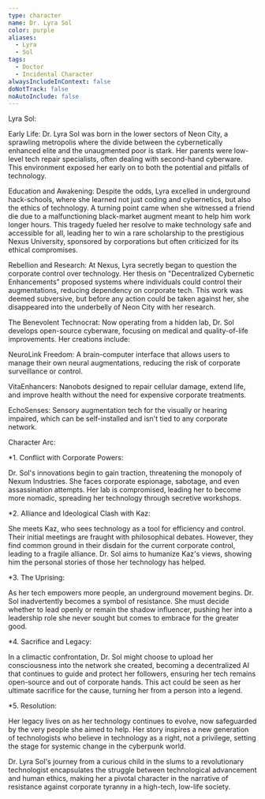 ```yaml
---
type: character
name: Dr. Lyra Sol
color: purple
aliases:
  - Lyra
  - Sol
tags:
  - Doctor
  - Incidental Character
alwaysIncludeInContext: false
doNotTrack: false
noAutoInclude: false
---
```

Lyra Sol:

Early Life: Dr. Lyra Sol was born in the lower sectors of Neon City, a sprawling metropolis where the divide between the cybernetically enhanced elite and the unaugmented poor is stark. Her parents were low-level tech repair specialists, often dealing with second-hand cyberware. This environment exposed her early on to both the potential and pitfalls of technology.

Education and Awakening: Despite the odds, Lyra excelled in underground hack-schools, where she learned not just coding and cybernetics, but also the ethics of technology. A turning point came when she witnessed a friend die due to a malfunctioning black-market augment meant to help him work longer hours. This tragedy fueled her resolve to make technology safe and accessible for all, leading her to win a rare scholarship to the prestigious Nexus University, sponsored by corporations but often criticized for its ethical compromises.

Rebellion and Research: At Nexus, Lyra secretly began to question the corporate control over technology. Her thesis on "Decentralized Cybernetic Enhancements" proposed systems where individuals could control their augmentations, reducing dependency on corporate tech. This work was deemed subversive, but before any action could be taken against her, she disappeared into the underbelly of Neon City with her research.

The Benevolent Technocrat: Now operating from a hidden lab, Dr. Sol develops open-source cyberware, focusing on medical and quality-of-life improvements. Her creations include:

NeuroLink Freedom: A brain-computer interface that allows users to manage their own neural augmentations, reducing the risk of corporate surveillance or control.

VitaEnhancers: Nanobots designed to repair cellular damage, extend life, and improve health without the need for expensive corporate treatments.

EchoSenses: Sensory augmentation tech for the visually or hearing impaired, which can be self-installed and isn't tied to any corporate network.

Character Arc:

\*1. Conflict with Corporate Powers:

Dr. Sol's innovations begin to gain traction, threatening the monopoly of Nexum Industries. She faces corporate espionage, sabotage, and even assassination attempts. Her lab is compromised, leading her to become more nomadic, spreading her technology through secretive workshops.

\*2. Alliance and Ideological Clash with Kaz:

She meets Kaz, who sees technology as a tool for efficiency and control. Their initial meetings are fraught with philosophical debates. However, they find common ground in their disdain for the current corporate control, leading to a fragile alliance. Dr. Sol aims to humanize Kaz's views, showing him the personal stories of those her technology has helped.

\*3. The Uprising:

As her tech empowers more people, an underground movement begins. Dr. Sol inadvertently becomes a symbol of resistance. She must decide whether to lead openly or remain the shadow influencer, pushing her into a leadership role she never sought but comes to embrace for the greater good.

\*4. Sacrifice and Legacy:

In a climactic confrontation, Dr. Sol might choose to upload her consciousness into the network she created, becoming a decentralized AI that continues to guide and protect her followers, ensuring her tech remains open-source and out of corporate hands. This act could be seen as her ultimate sacrifice for the cause, turning her from a person into a legend.

\*5. Resolution:

Her legacy lives on as her technology continues to evolve, now safeguarded by the very people she aimed to help. Her story inspires a new generation of technologists who believe in technology as a right, not a privilege, setting the stage for systemic change in the cyberpunk world.

Dr. Lyra Sol's journey from a curious child in the slums to a revolutionary technologist encapsulates the struggle between technological advancement and human ethics, making her a pivotal character in the narrative of resistance against corporate tyranny in a high-tech, low-life society.